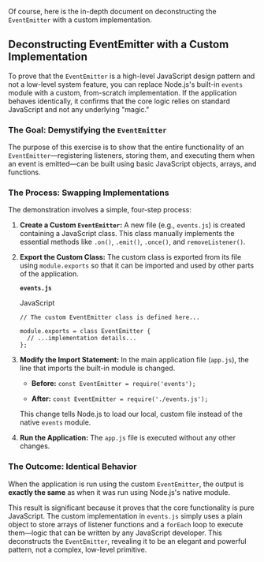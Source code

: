 Of course, here is the in-depth document on deconstructing the `EventEmitter` with a custom implementation.

## Deconstructing EventEmitter with a Custom Implementation

To prove that the `EventEmitter` is a high-level JavaScript design pattern and not a low-level system feature, you can replace Node.js's built-in `events` module with a custom, from-scratch implementation. If the application behaves identically, it confirms that the core logic relies on standard JavaScript and not any underlying "magic."

### The Goal: Demystifying the `EventEmitter`

The purpose of this exercise is to show that the entire functionality of an `EventEmitter`—registering listeners, storing them, and executing them when an event is emitted—can be built using basic JavaScript objects, arrays, and functions.

### The Process: Swapping Implementations

The demonstration involves a simple, four-step process:

1. **Create a Custom `EventEmitter`:** A new file (e.g., `events.js`) is created containing a JavaScript class. This class manually implements the essential methods like `.on()`, `.emit()`, `.once()`, and `removeListener()`.
    
2. **Export the Custom Class:** The custom class is exported from its file using `module.exports` so that it can be imported and used by other parts of the application.
    
    **`events.js`**
    
    JavaScript
    
    ```
    // The custom EventEmitter class is defined here...
    
    module.exports = class EventEmitter {
      // ...implementation details...
    };
    ```
    
3. **Modify the Import Statement:** In the main application file (`app.js`), the line that imports the built-in module is changed.
    
    - **Before:** `const EventEmitter = require('events');`
        
    - **After:** `const EventEmitter = require('./events.js');`
        
    
    This change tells Node.js to load our local, custom file instead of the native `events` module.
    
4. **Run the Application:** The `app.js` file is executed without any other changes.
    

### The Outcome: Identical Behavior

When the application is run using the custom `EventEmitter`, the output is **exactly the same** as when it was run using Node.js's native module.

This result is significant because it proves that the core functionality is pure JavaScript. The custom implementation in `events.js` simply uses a plain object to store arrays of listener functions and a `forEach` loop to execute them—logic that can be written by any JavaScript developer. This deconstructs the `EventEmitter`, revealing it to be an elegant and powerful pattern, not a complex, low-level primitive.